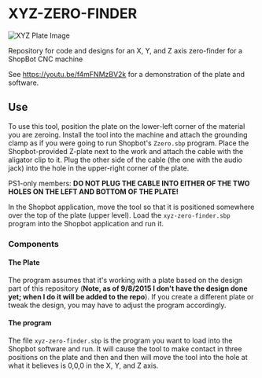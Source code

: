 # XYZ-ZERO-FINDER

![XYZ Plate Image](https://github.com/tachoknight/xyz-zero-finder/blob/master/xyz-plate.png)

Repository for code and designs for an X, Y, and Z axis zero-finder for a ShopBot CNC machine

See https://youtu.be/f4mFNMzBV2k for a demonstration of the plate and software.

## Use
To use this tool, position the plate on the lower-left corner of the material you are zeroing. Install the tool into the machine and attach the grounding clamp as if you were going to run Shopbot's `Zzero.sbp` program. Place the Shopbot-provided Z-plate next to the work and attach the cable with the aligator clip to it. Plug the other side of the cable (the one with the audio jack) into the hole in the upper-right corner of the plate. 

PS1-only members: **DO NOT PLUG THE CABLE INTO EITHER OF THE TWO HOLES ON THE LEFT AND BOTTOM OF THE PLATE!**

In the Shopbot application, move the tool so that it is positioned somewhere over the top of the plate (upper level). Load the `xyz-zero-finder.sbp` program into the Shopbot application and run it.

### Components
#### The Plate
The program assumes that it's working with a plate based on the design part of this repository (**Note, as of 9/8/2015 I don't have the design done yet; when I do it will be added to the repo**). If you create a different plate or tweak the design, you may have to adjust the program accordingly.
#### The program
The file `xyz-zero-finder.sbp` is the program you want to load into the Shopbot software and run. It will cause the tool to make contact in three positions on the plate and then and then will move the tool into the hole at what it believes is 0,0,0 in the X, Y, and Z axis. 


